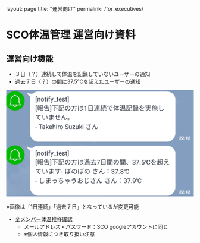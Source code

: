 layout: page
title: "運営向け"
permalink: /for_executives/

# SCO体温管理 運営向け資料
## 運営向け機能
* ３日（？）連続して体温を記録していないユーザーの通知
* 過去７日（？）の間に37.5℃を超えたユーザーの通知

![](./imgs/notify.png)

※画像は「1日連続」「過去７日」となっているが変更可能
* [全メンバー体温推移確認](https://sco-covid19.tk/dashboard/2)
  * メールアドレス・パスワード：SCO googleアカウントに同じ
  * ※個人情報につき取り扱い注意
